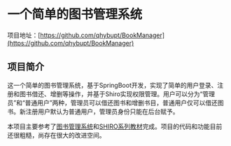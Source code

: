 # 一个简单的图书管理系统
项目地址：[https://github.com/qhybupt/BookManager](https://github.com/qhybupt/BookManager)

## 项目简介
这一个简单的图书管理系统，基于SpringBoot开发，实现了简单的用户登录、注册和图书借还、增删等操作，并基于Shiro实现权限管理。用户可以分为“管理员”和“普通用户”两种，管理员可以借还图书和增删书目，普通用户仅可以借还图书。新注册用户默认为普通用户，管理员身份只能在后台赋予。

本项目主要参考了[图书管理系统](https://git.nowcoder.com/11000160/BookManager)和[SHIRO系列教材](https://how2j.cn/k/shiro/shiro-plan/1732.html)完成。项目的代码和功能目前还很粗糙，尚存在很大的改进空间。

